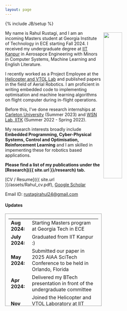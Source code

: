 ```yaml
---
layout: page
---
```

{% include JB/setup %}

<img style="float: right; width: 35%; padding: 6px;" src=" {{ site.url }}/assets/PROFILE.png">

My name is Rahul Rustagi, and I am an incoming Masters student at Georgia Institute of Technology in ECE starting Fall 2024. I received my undergraduate degree at [IIT Kanpur](http://iitk.ac.in) in Aerosapce Engineering with Minors in Computer Systems, Machine Learning and English Literature. 

I recently worked as a Project Employee at the [Helicopter and VTOL Lab](https://home.iitk.ac.in/~abhish/) and published papers in the field of Aerial Robotics. I am proficient in writing embedded code to implementing optimisation and machine learning algorithms on flight computer during in-flight operations. 

Before this, I've done research internships at [Carleton University](https://carleton.ca/) (Summer 2023) and [WSN Lab, IITK](https://wsn.rajeshmhegde.com/) (Summer 2022 - Spring 2022).

My research interests broadly include **Embedded Programming, Cyber-Physical Systems, Control and Optimisation, Reinforcement Learning** and I am skilled in impementing these for robotics based applications.

**Please find a list of my publications under the [Research]({{ site.url }}/research) tab.**
<!-- I also [blog]({{ site.url }}/archive) every now and then compiling my personal experiences. -->

[CV / Resume]({{ site.url }}/assets/Rahul_cv.pdf), [Google Scholar](https://scholar.google.com/citations?user=5KYg7IgAAAAJ&hl=en)
<!-- [Semantic Scholar](https://www.semanticscholar.org/author/Kalpesh-Krishna/26161085)   -->
Email ID: [rustagirahul24@gmail.com](mailto:rustagirahul24@gmail.com)  

#### Updates

<div style="height:300px;overflow:auto; border:1px solid #999; padding-left: 0.7em; padding-right: 0.7em">
<table>
<col width="100px">
<col width="650px">

  <tr><td><b>Aug 2024:</b></td><td>Starting Masters program at Georgia Tech in ECE</td></tr>
  <tr><td><b>July 2024:</b></td><td>Graduated from IIT Kanpur :)</td></tr>
  <tr><td><b>May 2024:</b></td><td>Submitted our paper in 2025 AIAA SciTech Conference to be held in Orlando, Florida</td></tr>
  <tr><td><b>Apr 2024:</b></td><td>Delivered my BTech presentation in front of the undergraduate committee</td></tr>
  <tr><td><b>Nov 2023:</b></td><td>Joined the Helicopter and VTOL Laboratory at IIT Kanpur to work under guidance of <a href="https://home.iitk.ac.in/~abhish/">Dr. Abhishek</a></td></tr>
  <tr><td><b>Feb 2024:</b></td><td>our <a href="https://ieeexplore.ieee.org/abstract/document/10445698">paper</a> on extending previous work to mobile IoT networks with a multi-objective data offloading and charging function got accepted to IEEE Transactions on Circuits and Systems II: Express Briefs</td></tr>
  <tr><td><b>Aug 2023:</b></td><td>our <a href="https://ieeexplore.ieee.org/abstract/document/10152078/">paper</a> on employing novel deep reinforcement learning algorithms for time-effecient energy transmitting scheduling in low-powered IoT networks got accepted at the 2022 IEEE World Forum on Internet of Things (WF-IoT)</td></tr>
  <tr><td><b>May 2023:</b></td><td>Joined the WSN and IoT Laboratory at IIT Kanpur to work under guidance of <a href="https://rajeshmhegde.com/">Dr. Rajesh Hegde</a></td></tr>

